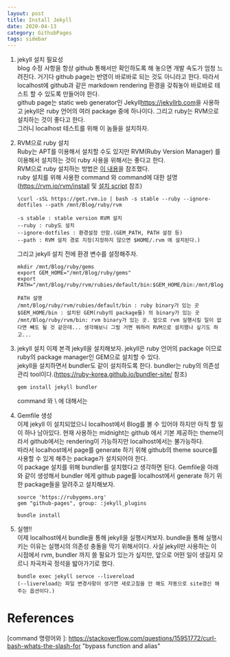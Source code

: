 ```yaml
---
layout: post
title: Install Jekyll 
date: 2020-04-13
category: GithubPages
tags: sidebar
---
```


1. jekyll 설치 필요성    
	blog 수정 사항을 항상 github 통해서만 확인하도록 해 놓으면 개발 속도가 엄청 느려진다.
	거기다 github page는 반영이 바로바로 되는 것도 아니라고 한다.
	따라서 localhost에 github과 같은 markdown rendering 환경을 갖춰놓아 바로바로 테스트 할 수 있도록 만들어야 한다.    
	github page는 
	static web generator인 Jekyll<https://jekyllrb.com>을 사용하고 
	jekyll은 ruby 언어의 여러 package 중에 하나이다.
	그리고 ruby는 RVM으로 설치하는 것이 좋다고 한다.    
	그러니 localhost 테스트를 위해 이 놈들을 설치하자.

2. RVM으로 ruby 설치   
	Ruby는 APT를 이용해서 설치할 수도 있지만 RVM(Ruby Version Manager) 를 이용해서 설치하는 것이 ruby 사용을 위해서는 좋다고 한다.   
	RVM으로 ruby 설치하는 방법은 [이 내용][How to install Ruby with RVM]을 참조했다.   
	ruby 설치를 위해 사용한 command	와 command에 대한 설명(<https://rvm.io/rvm/install> 및 [설치 script](https://github.com/rvm/rvm/blob/master/binscripts/rvm-installer) 참조)
	```
	\curl -sSL https://get.rvm.io | bash -s stable --ruby --ignore-dotfiles --path /mnt/Blog/ruby/rvm
	```
	```
	-s stable : stable version RVM 설치
	--ruby : ruby도 설치
	--ignore-dotfiles : 환경설정 안함.(GEM_PATH, PATH 설정 등)
	--path : RVM 설치 경로 지정(지정하지 않으면 $HOME/.rvm 에 설치된다.)
	```

	그리고 jekyll 설치 전에 환경 변수를 설정해주자.
	```
	mkdir /mnt/Blog/ruby/gems
	export GEM_HOME="/mnt/Blog/ruby/gems"
	export PATH="/mnt/Blog/ruby/rvm/rubies/default/bin:$GEM_HOME/bin:/mnt/Blog/ruby/rvm/bin:$PATH"
	```
	```
	PATH 설명
	/mnt/Blog/ruby/rvm/rubies/default/bin : ruby binary가 있는 곳
	$GEM_HOME/bin : 설치된 GEM(ruby의 package들) 의 binary가 있는 곳
	/mnt/Blog/ruby/rvm/bin: rvm binary가 있는 곳. 앞으로 rvm 실행시킬 일이 없다면 빼도 될 것 같은데... 생각해보니 그럴 거면 뭐하러 RVM으로 설치했나 싶기도 하고...
	```
3. jekyll 설치
	이제 본격 jekyll을 설치해보자. jekyll은 ruby 언어의 package 이므로 ruby의 package manager인 GEM으로 설치할 수 있다.    
	jekyll을 설치하면서 bundler도 같이 설치하도록 한다. bundler는 ruby의 의존성 관리 tool이다.(<https://ruby-korea.github.io/bundler-site/> 참조)
	```
	gem install jekyll bundler
	```
	command 와 \ 에 대해서는 
4. Gemfile 생성    
	이제 jekyll 이 설치되었으니 localhost에서 Blog를 볼 수 있어야 하지만 아직 할 일이 하나 남아있다.
	현재 사용하는 midnight는 github 에서 기본 제공하는 theme이라서 github에서는 rendering이 가능하지만 localhost에서는 불가능하다.   
	따라서 localhost에서 page를 generate 하기 위해 github의 theme source를 사용할 수 있게 해주는 package가 설치되어야 한다.    
	이 package 설치를 위해 bundler를 설치했다고 생각하면 된다.
	Gemfile을 아래와 같이 생성해서 bundler 에게 github page를 localhost에서 generate 하기 위한 package들을 알려주고 설치해보자.
	```
	source 'https://rubygems.org'
	gem "github-pages", group: :jekyll_plugins
	```
	```
	bundle install
	```
5. 실행!!    
	이제 localhost에서 bundle을 통해 jekyll을 실행시켜보자. 
	bundle을 통해 실행시키는 이유는 실행시의 의존성 충돌을 막기 위해서이다.
	사실 jekyll만 사용하는 이 시점에서 rvm, bundler 까지 쓸 필요가 있는가 싶지만, 앞으로 어떤 일이 생길지 모르니 차곡차곡 정석을 밟아가기로 했다.
	```
	bundle exec jekyll servce --livereload
	(--livereload는 파일 변경사항이 생기면 새로고침을 안 해도 자동으로 site갱신 해주는 옵션이다.)
	```

# References
[How to install Ruby with RVM]: http://bigmatch.i-um.net/2013/12/04/%EB%A9%98%EB%B6%95%EC%97%86%EC%9D%B4-rvm%EA%B3%BC-%EB%A3%A8%EB%B9%84-%EC%84%A4%EC%B9%98%ED%95%98%EA%B8%B0/ "RVM으로 ruby설치"
[command 명령어와 \]: https://stackoverflow.com/questions/15951772/curl-bash-whats-the-slash-for "bypass function and alias"
